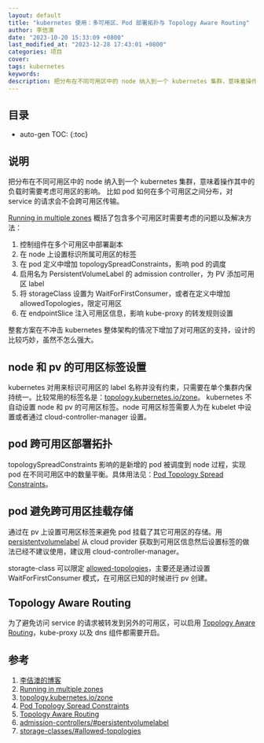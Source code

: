 ```yaml
---
layout: default
title: "kubernetes 使用：多可用区、Pod 部署拓扑与 Topology Aware Routing"
author: 李佶澳
date: "2023-10-20 15:33:09 +0800"
last_modified_at: "2023-12-28 17:43:01 +0800"
categories: 项目
cover:
tags: kubernetes
keywords:
description: 把分布在不同可用区中的 node 纳入到一个 kubernetes 集群，意味着操作其中的负载时需要考虑可用区的影响。比如 pod 如何在多个可用区之间分布，对 service 的请求会不会跨可用区传输。
---
```


## 目录

* auto-gen TOC:
{:toc}

## 说明

把分布在不同可用区中的 node 纳入到一个 kubernetes 集群，意味着操作其中的负载时需要考虑可用区的影响。
比如 pod 如何在多个可用区之间分布，对 service 的请求会不会跨可用区传输。

[Running in multiple zones][2] 概括了包含多个可用区时需要考虑的问题以及解决方法：

1. 控制组件在多个可用区中部署副本
2. 在 node 上设置标识所属可用区的标签
3. 在 pod 定义中增加 topologySpreadConstraints，影响 pod 的调度
4. 启用名为 PersistentVolumeLabel 的 admission controller，为 PV 添加可用区 label
6. 将 storageClass 设置为 WaitForFirstConsumer，或者在定义中增加 allowedTopologies，限定可用区
7. 在 endpointSlice 注入可用区信息，影响 kube-proxy 的转发规则设置

整套方案在不冲击 kubernetes 整体架构的情况下增加了对可用区的支持，设计的比较巧妙，虽然不怎么强大。

## node 和 pv 的可用区标签设置

kubernetes 对用来标识可用区的 label 名称并没有约束，只需要在单个集群内保持统一。比较常用的标签名是：[topology.kubernetes.io/zone][3]。
kubernetes 不自动设置 node 和 pv 的可用区标签。node 可用区标签需要人为在 kubelet 中设置或者通过 cloud-controller-manager 设置。

## pod 跨可用区部署拓扑

topologySpreadConstraints 影响的是新增的 pod 被调度到 node 过程，实现 pod 在不同可用区中的数量平衡。具体用法见：[Pod Topology Spread Constraints][4]。

## pod 避免跨可用区挂载存储

通过在 pv 上设置可用区标签来避免 pod 挂载了其它可用区的存储。用 [persistentvolumelabel][6] 从 cloud provider 获取到可用区信息然后设置标签的做法已经不建议使用，建议用 cloud-controller-manager。

storagte-class 可以限定 [allowed-topologies][7]，主要还是通过设置 WaitForFirstConsumer 模式，在可用区已知的时候进行 pv 创建。

## Topology Aware Routing

为了避免访问 service 的请求被转发到另外的可用区，可以启用 [Topology Aware Routing][5]，kube-proxy 以及 dns 组件都需要开启。

## 参考

1. [李佶澳的博客][1]
2. [Running in multiple zones][2]
3. [topology.kubernetes.io/zone][3]
4. [Pod Topology Spread Constraints][4]
5. [Topology Aware Routing][5]
6. [admission-controllers/#persistentvolumelabel][6]
7. [storage-classes/#allowed-topologies][7]

[1]: https://www.lijiaocn.com "李佶澳的博客"
[2]: https://kubernetes.io/docs/setup/best-practices/multiple-zones/ "Running in multiple zones"
[3]: https://kubernetes.io/docs/reference/labels-annotations-taints/#topologykubernetesiozone "topology.kubernetes.io/zone"
[4]: https://kubernetes.io/docs/concepts/scheduling-eviction/topology-spread-constraints/ "Pod Topology Spread Constraints"
[5]: https://kubernetes.io/docs/concepts/services-networking/topology-aware-routing/ "Topology Aware Routing"
[6]: https://kubernetes.io/docs/reference/access-authn-authz/admission-controllers/#persistentvolumelabel "admission-controllers/#persistentvolumelabel"
[7]: https://kubernetes.io/docs/concepts/storage/storage-classes/#allowed-topologies "storage-classes/#allowed-topologies"
